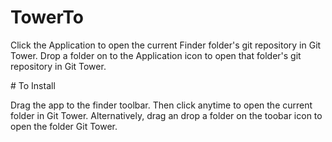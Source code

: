# TowerTo

Click the Application to open the current Finder folder's git repository in Git Tower.
Drop a folder on to the Application icon to open that folder's git repository in Git Tower.

# To Install

Drag the app to the finder toolbar. Then click anytime to open the current folder in Git Tower. Alternatively, drag an drop a folder on the toobar icon to open the folder Git Tower.